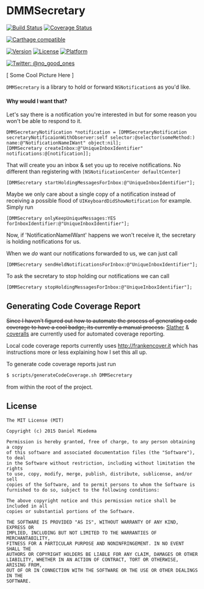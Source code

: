 DMMSecretary
============

[![Build Status](https://travis-ci.org/dmiedema/DMMSecretary.svg?branch=master)](https://travis-ci.org/dmiedema/DMMSecretary)
[![Coverage Status](https://coveralls.io/repos/dmiedema/DMMSecretary/badge.svg?branch=master)](https://coveralls.io/r/dmiedema/DMMSecretary?branch=master)

[![Carthage compatible](https://img.shields.io/badge/Carthage-compatible-4BC51D.svg?style=flat)](https://github.com/Carthage/Carthage)

[![Version](https://img.shields.io/cocoapods/v/DMMSecretary.svg?style=flat)](http://cocoadocs.org/docsets/DMMSecretary)
[![License](https://img.shields.io/cocoapods/l/DMMSecretary.svg?style=flat)](http://cocoadocs.org/docsets/DMMSecretary)
[![Platform](https://img.shields.io/cocoapods/p/DMMSecretary.svg?style=flat)](http://cocoadocs.org/docsets/DMMSecretary)

[![Twitter: @no_good_ones](https://img.shields.io/badge/contact-@no_good_ones-blue.svg?style=flat)](https://twitter.com/no_good_ones)


[ Some Cool Picture Here ]

`DMMSecretary` is a library to hold or forward `NSNotification`s as you'd like.

#### Why would I want that?

Let's say there is a notification you're interested in but for some reason you won't be able to respond to it.

```objc
DMMSecretaryNotification *notification = [DMMSecretaryNotification secretaryNotificaionWithObserver:self selector:@selector(someMethod:) name:@"NotificationNameIWant" object:nil];
[DMMSecretary createInbox:@"UniqueInboxIdentifier" notifications:@[notification]];
```

That will create you an inbox & set you up to receive notifications. No different than registering with `[NSNotificationCenter defaultCenter]`

```objc
[DMMSecretary startHoldingMessagesForInbox:@"UniqueInboxIdentifier"];
```

Maybe we only care about a single copy of a notification instead of receiving a possible flood of `UIKeyboardDidShowNotification` for example. Simply run

```objc
[DMMSecretary onlyKeepUniqueMessages:YES forInboxIdentifier:@"UniqueInboxIdentifier"];
```


Now, if 'NotificationNameIWant' happens we won't receive it, the secretary is holding notifications for us.

When we _do_ want our notifications forwarded to us, we can just call

```objc
[DMMSecretary sendHeldNotificationsForInbox:@"UniqueInboxIdentifier"];
```

To ask the secretary to stop holding our notifications we can call

```objc
[DMMSecretary stopHoldingMessagesForInbox:@"UniqueInboxIdentifier"];
```

## Generating Code Coverage Report

~~Since I haven't figured out how to automate the process of generating code coverage to have a cool badge, its currently a manual process.~~ [Slather](https://github.com/venmo/slather) & [coveralls](https://coveralls.io) are currently used for automated coverage reporting.

Local code coverage reports currently uses http://frankencover.it which has instructions more or less explaining how I set this all up.

To generate code coverage reports just run 

```sh
$ scripts/generateCodeCoverage.sh DMMSecretary
``` 
from within the root of the project.


## License

    The MIT License (MIT)

    Copyright (c) 2015 Daniel Miedema

    Permission is hereby granted, free of charge, to any person obtaining a copy
    of this software and associated documentation files (the "Software"), to deal
    in the Software without restriction, including without limitation the rights
    to use, copy, modify, merge, publish, distribute, sublicense, and/or sell
    copies of the Software, and to permit persons to whom the Software is
    furnished to do so, subject to the following conditions:

    The above copyright notice and this permission notice shall be included in all
    copies or substantial portions of the Software.

    THE SOFTWARE IS PROVIDED "AS IS", WITHOUT WARRANTY OF ANY KIND, EXPRESS OR
    IMPLIED, INCLUDING BUT NOT LIMITED TO THE WARRANTIES OF MERCHANTABILITY,
    FITNESS FOR A PARTICULAR PURPOSE AND NONINFRINGEMENT. IN NO EVENT SHALL THE
    AUTHORS OR COPYRIGHT HOLDERS BE LIABLE FOR ANY CLAIM, DAMAGES OR OTHER
    LIABILITY, WHETHER IN AN ACTION OF CONTRACT, TORT OR OTHERWISE, ARISING FROM,
    OUT OF OR IN CONNECTION WITH THE SOFTWARE OR THE USE OR OTHER DEALINGS IN THE
    SOFTWARE.
